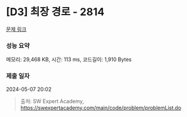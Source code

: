 # [D3] 최장 경로 - 2814 

[문제 링크](https://swexpertacademy.com/main/code/problem/problemDetail.do?contestProbId=AV7GOPPaAeMDFAXB) 

### 성능 요약

메모리: 29,468 KB, 시간: 113 ms, 코드길이: 1,910 Bytes

### 제출 일자

2024-05-07 20:02



> 출처: SW Expert Academy, https://swexpertacademy.com/main/code/problem/problemList.do